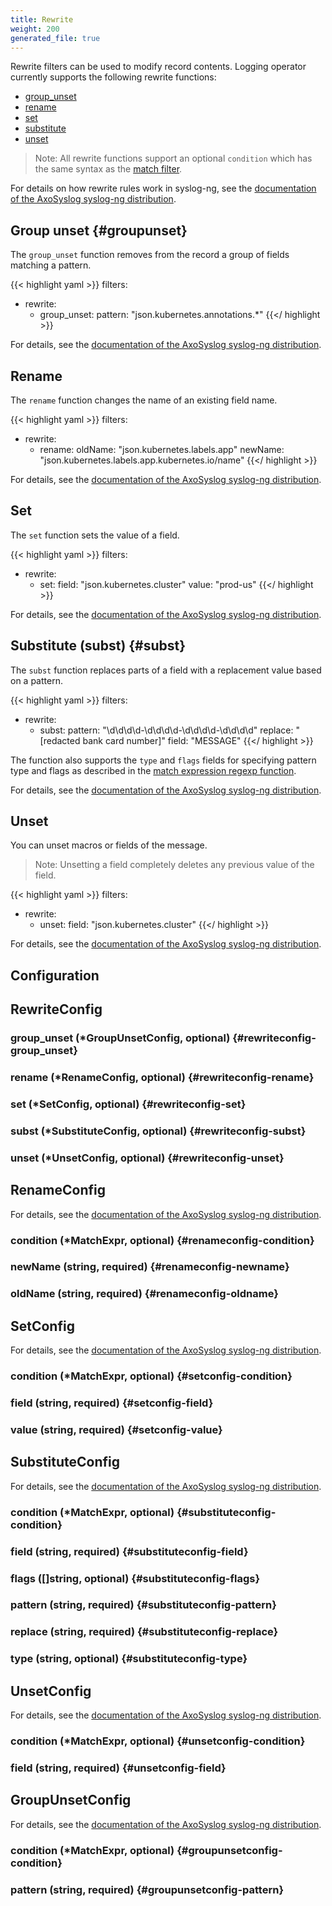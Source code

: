 ```yaml
---
title: Rewrite
weight: 200
generated_file: true
---
```


Rewrite filters can be used to modify record contents. Logging operator currently supports the following rewrite functions:

- [group_unset](#groupunset)
- [rename](#rename)
- [set](#set)
- [substitute](#subst)
- [unset](#unset)

> Note: All rewrite functions support an optional `condition` which has the same syntax as the [match filter](../match/).

For details on how rewrite rules work in syslog-ng, see the [documentation of the AxoSyslog syslog-ng distribution](https://axoflow.com/docs/axosyslog-core/chapter-manipulating-messages/modifying-messages/).

## Group unset {#groupunset}

The `group_unset` function removes from the record a group of fields matching a pattern.

{{< highlight yaml >}}
  filters:
  - rewrite:
    - group_unset:
        pattern: "json.kubernetes.annotations.*"
{{</ highlight >}}

For details, see the [documentation of the AxoSyslog syslog-ng distribution](https://axoflow.com/docs/axosyslog-core/chapter-manipulating-messages/modifying-messages/rewrite-unset/).

## Rename

The `rename` function changes the name of an existing field name.

{{< highlight yaml >}}
  filters:
  - rewrite:
    - rename:
        oldName: "json.kubernetes.labels.app"
        newName: "json.kubernetes.labels.app.kubernetes.io/name"
{{</ highlight >}}

For details, see the [documentation of the AxoSyslog syslog-ng distribution](https://axoflow.com/docs/axosyslog-core/chapter-manipulating-messages/modifying-messages/rewrite-rename/).

## Set

The `set` function sets the value of a field.

{{< highlight yaml >}}
  filters:
  - rewrite:
    - set:
        field: "json.kubernetes.cluster"
        value: "prod-us"
{{</ highlight >}}

For details, see the [documentation of the AxoSyslog syslog-ng distribution](https://axoflow.com/docs/axosyslog-core/chapter-manipulating-messages/modifying-messages/rewrite-set/).

## Substitute (subst) {#subst}

The `subst` function replaces parts of a field with a replacement value based on a pattern.

{{< highlight yaml >}}
  filters:
  - rewrite:
    - subst:
        pattern: "\d\d\d\d-\d\d\d\d-\d\d\d\d-\d\d\d\d"
        replace: "[redacted bank card number]"
        field: "MESSAGE"
{{</ highlight >}}

The function also supports the `type` and `flags` fields for specifying pattern type and flags as described in the [match expression regexp function](../match/).

For details, see the [documentation of the AxoSyslog syslog-ng distribution](https://axoflow.com/docs/axosyslog-core/chapter-manipulating-messages/modifying-messages/rewrite-replace/).

## Unset

You can unset macros or fields of the message.

> Note: Unsetting a field completely deletes any previous value of the field.

{{< highlight yaml >}}
  filters:
  - rewrite:
    - unset:
        field: "json.kubernetes.cluster"
{{</ highlight >}}

For details, see the [documentation of the AxoSyslog syslog-ng distribution](https://axoflow.com/docs/axosyslog-core/chapter-manipulating-messages/modifying-messages/rewrite-unset/).


## Configuration
## RewriteConfig

### group_unset (*GroupUnsetConfig, optional) {#rewriteconfig-group_unset}


### rename (*RenameConfig, optional) {#rewriteconfig-rename}


### set (*SetConfig, optional) {#rewriteconfig-set}


### subst (*SubstituteConfig, optional) {#rewriteconfig-subst}


### unset (*UnsetConfig, optional) {#rewriteconfig-unset}



## RenameConfig

For details, see the [documentation of the AxoSyslog syslog-ng distribution](https://axoflow.com/docs/axosyslog-core/chapter-manipulating-messages/modifying-messages/rewrite-rename/).

### condition (*MatchExpr, optional) {#renameconfig-condition}


### newName (string, required) {#renameconfig-newname}


### oldName (string, required) {#renameconfig-oldname}



## SetConfig

For details, see the [documentation of the AxoSyslog syslog-ng distribution](https://axoflow.com/docs/axosyslog-core/chapter-manipulating-messages/modifying-messages/rewrite-set/).

### condition (*MatchExpr, optional) {#setconfig-condition}


### field (string, required) {#setconfig-field}


### value (string, required) {#setconfig-value}



## SubstituteConfig

For details, see the [documentation of the AxoSyslog syslog-ng distribution](https://axoflow.com/docs/axosyslog-core/chapter-manipulating-messages/modifying-messages/rewrite-set/).

### condition (*MatchExpr, optional) {#substituteconfig-condition}


### field (string, required) {#substituteconfig-field}


### flags ([]string, optional) {#substituteconfig-flags}


### pattern (string, required) {#substituteconfig-pattern}


### replace (string, required) {#substituteconfig-replace}


### type (string, optional) {#substituteconfig-type}



## UnsetConfig

For details, see the [documentation of the AxoSyslog syslog-ng distribution](https://axoflow.com/docs/axosyslog-core/chapter-manipulating-messages/modifying-messages/rewrite-unset/).

### condition (*MatchExpr, optional) {#unsetconfig-condition}


### field (string, required) {#unsetconfig-field}



## GroupUnsetConfig

For details, see the [documentation of the AxoSyslog syslog-ng distribution](https://axoflow.com/docs/axosyslog-core/chapter-manipulating-messages/modifying-messages/rewrite-unset/).

### condition (*MatchExpr, optional) {#groupunsetconfig-condition}


### pattern (string, required) {#groupunsetconfig-pattern}




